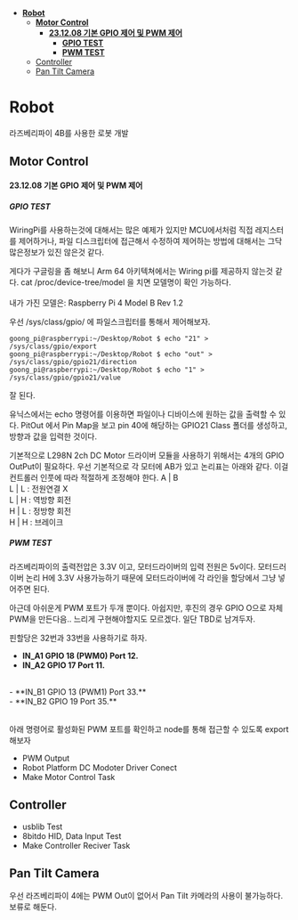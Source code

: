 - [**Robot**](#robot)
  - [**Motor Control**](#motor-control)
      - [**23.12.08 기본 GPIO 제어 및 PWM 제어**](#231208-기본-gpio-제어-및-pwm-제어)
        - [**GPIO TEST**](#gpio-test)
        - [**PWM TEST**](#pwm-test)
  - [Controller](#controller)
  - [Pan Tilt Camera](#pan-tilt-camera)

# **Robot**
라즈베리파이 4B를 사용한 로봇 개발


## **Motor Control**
#### **23.12.08 기본 GPIO 제어 및 PWM 제어**

##### **GPIO TEST**
WiringPi를 사용하는것에 대해서는 많은 예제가 있지만 MCU에서처럼 직접 레지스터를 제어하거나, 파일 디스크립터에 접근해서 수정하여 제어하는 방법에 대해서는 그닥 많은정보가 있진 않은것 같다.

게다가 구글링을 좀 해보니 Arm 64 아키텍쳐에서는 Wiring pi를 제공하지 않는것 같다.
cat /proc/device-tree/model 을 치면 모델명이 확인 가능하다. <BR> <br>
내가 가진 모델은: Raspberry Pi 4 Model B Rev 1.2

우선 /sys/class/gpio/ 에 파일스크립터를 통해서 제어해보자.

```
goong_pi@raspberrypi:~/Desktop/Robot $ echo "21" > /sys/class/gpio/export
goong_pi@raspberrypi:~/Desktop/Robot $ echo "out" > /sys/class/gpio/gpio21/direction
goong_pi@raspberrypi:~/Desktop/Robot $ echo "1" > /sys/class/gpio/gpio21/value
```
잘 된다. 

유닉스에서는 echo 명령어를 이용하면 파일이나 디바이스에 원하는 값을 출력할 수 있다.
PitOut 에서 Pin Map을 보고 pin 40에 해당하는 GPIO21 Class 폴더를 생성하고,
방향과 값을 입력한 것이다.

기본적으로 L298N 2ch DC Motor 드라이버 모듈을 사용하기 위해서는
4개의 GPIO OutPut이 필요하다. 우선 기본적으로 각 모터에 AB가 있고 논리표는 아래와 같다. 이걸 컨트롤러 인풋에 따라 적절하게 조정해야 한다.
A | B <br>
L | L : 전원연결 X <br>
L | H : 역방향 회전 <br>
H | L : 정방향 회전 <br>
H | H : 브레이크 <br>


##### **PWM TEST**

라즈베리파이의 출력전압은 3.3V 이고, 모터드라이버의 입력 전원은 5v이다. 모터드러이버 논리 H에 3.3V 사용가능하기 때문에 모터드라이버에 각 라인을 할당에서 그냥 넣어주면 된다.

아근데 아쉬운게 PWM 포트가 두개 뿐이다.
아쉽지만, 후진의 경우 GPIO O으로 자체 PWM을 만든다음.. 느리게 구현해야할지도 모르겠다. 일단 TBD로 남겨두자. <br>

핀할당은 32번과 33번을 사용하기로 하자. <br>
- **IN_A1 GPIO 18 (PWM0) Port 12.**<br>
- **IN_A2 GPIO 17        Port 11.**<br>
<br>
- **IN_B1 GPIO 13 (PWM1) Port 33.**<br>
- **IN_B2 GPIO 19        Port 35.**<br>
<br>


아래 명령어로 활성화된 PWM 포트를 확인하고 node를 통해 접근할 수 있도록 export 해보자




- PWM Output
- Robot Platform DC Modoter Driver Conect
- Make Motor Control Task


## Controller
- usblib Test
- 8bitdo HID, Data Input Test
- Make Controller Reciver Task

## Pan Tilt Camera
우선 라즈베리파이 4에는 PWM Out이 없어서 Pan Tilt 카메라의 사용이 불가능하다. 보류로 해둔다.
